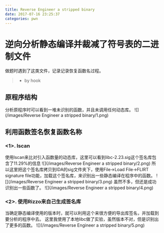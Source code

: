 ```yaml
---
title: Reverse Engineer a stripped binary
date: 2017-07-16 23:25:37
categories: pwn
---
```


# 逆向分析静态编译并裁减了符号表的二进制文件
做题时遇到了这类文件，记录记录恢复函数名过程。
<!-- more -->
> - by hook

## 原程序结构

分析原程序时可以看到一堆未识别的函数，并且未调用任何动态库。
![](/images/Reverse Engineer a stripped binary/1.png)

## 利用函数签名恢复函数名称
### <1>. lscan

使用lscan来比对引入函数量的动态库，这里可以看到libc-2.23.sig这个签名库包含了11.29%的信息
![](/images/Reverse Engineer a stripped binary/2.png)
所以这里把这个签名库拷贝到IDA的sig文件夹下，使用File->Load File->FLIRT signature file功能，加载这个签名库，来识别出一些静态编译在程序中的函数。
![](/images/Reverse Engineer a stripped binary/3.png)
虽然不多，但还是成功识别出一些函数了。
![](/images/Reverse Engineer a stripped binary/4.png)

### <2>. 使用Rizzo来自己生成签名库

当确定静态编译使用的版本时，就可以利用这个来很方便的导出库签名，并加载到要分析的程序中去。
这里我使用了本地libc做了实验，虽然版本不对，但是识别出了更多的函数。
![](/images/Reverse Engineer a stripped binary/5.png)


